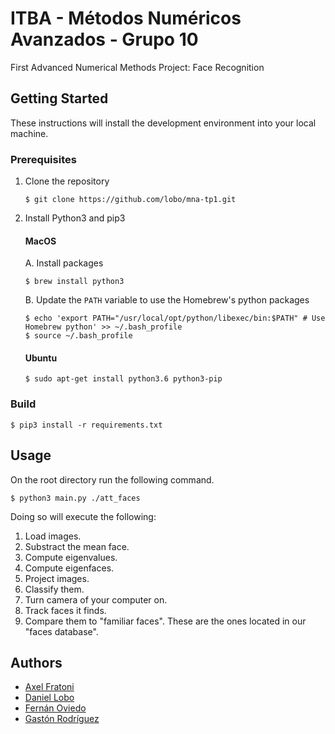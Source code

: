 # ITBA - Métodos Numéricos Avanzados - Grupo 10
First Advanced Numerical Methods Project: Face Recognition

## Getting Started
These instructions will install the development environment into your local machine.

### Prerequisites
1. Clone the repository
	```
	$ git clone https://github.com/lobo/mna-tp1.git
	```
2. Install Python3 and pip3
	#### MacOS
	A. Install packages
	```
	$ brew install python3
	```
	B. Update the ```PATH``` variable to use the Homebrew's python packages
	```
	$ echo 'export PATH="/usr/local/opt/python/libexec/bin:$PATH" # Use Homebrew python' >> ~/.bash_profile
	$ source ~/.bash_profile
	
	```  
	#### Ubuntu
	```
	$ sudo apt-get install python3.6 python3-pip
	```

### Build 

```
$ pip3 install -r requirements.txt
```
  
## Usage

On the root directory run the following command. 

```
$ python3 main.py ./att_faces
```

Doing so will execute the following: 

1. Load images.
2. Substract the mean face.
3. Compute eigenvalues.
4. Compute eigenfaces.
5. Project images.
6. Classify them.
7. Turn camera of your computer on.
8. Track faces it finds.
9. Compare them to "familiar faces". These are the ones located in our "faces database".

  
## Authors
* [Axel Fratoni](https://github.com/axelfratoni)
* [Daniel Lobo](https://github.com/lobo)
* [Fernán Oviedo](https://github.com/foviedoITBA)
* [Gastón Rodríguez](https://github.com/gastonrod)
